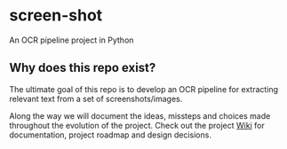 # screen-shot

An OCR pipeline project in Python

## Why does this repo exist?

The ultimate goal of this repo is to develop an OCR pipeline for extracting relevant text from a set of screenshots/images. 

Along the way we will document the ideas, missteps and choices made throughout the evolution of the project. Check out the project [Wiki](https://github.com/leemthompo/screen-shot/wiki) for documentation, project roadmap and design decisions.
